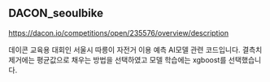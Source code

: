 ## DACON_seoulbike

https://dacon.io/competitions/open/235576/overview/description

데이콘 교육용 대회인 서울시 따릉이 자전거 이용 예측 AI모델 관련 코드입니다.
결측치 제거에는 평균값으로 채우는 방법을 선택하였고 모델 학습에는 xgboost를 선택했습니다.
